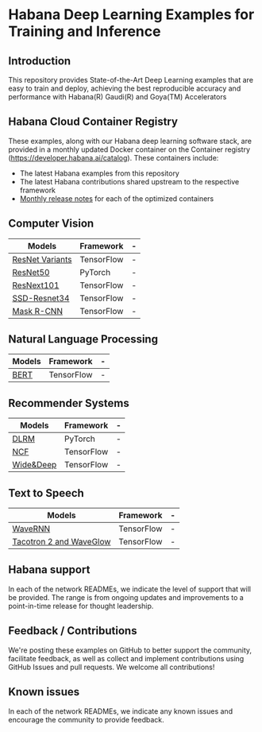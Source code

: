 # Habana Deep Learning Examples for Training and Inference

## Introduction
This repository provides State-of-the-Art Deep Learning examples that are easy to train and deploy, achieving the best reproducible accuracy and performance with Habana(R) Gaudi(R) and Goya(TM) Accelerators

## Habana Cloud Container Registry
These examples, along with our Habana deep learning software stack, are provided in a monthly updated Docker container on the Container registry (https://developer.habana.ai/catalog). These containers include:  

- The latest Habana examples from this repository
- The latest Habana contributions shared upstream to the respective framework
- [Monthly release notes](https://developer.habana.ai/docs) for each of the optimized containers


## Computer Vision
| Models  | Framework | - |
| ------------- | ------------- | ------------- | 
| [ResNet Variants](https://github.com/HabanaAI/Model-Garden/tree/master/TensorFlow/computer-vision/Resnet-variants)  |TensorFlow | - |
| [ResNet50](https://github.com/HabanaAI/Model-Garden/tree/master/PyTorch/computer-vision/Resnet50)  |PyTorch | - |
| [ResNext101](https://github.com/HabanaAI/Model-Garden/blob/master/TensorFlow/computer-vision/ResNext101) |TensorFlow | - |
| [SSD-Resnet34](https://github.com/HabanaAI/Model-Garden/tree/master/TensorFlow/computer-vision/SSD-ResNet34) |TensorFlow | - |
| [Mask R-CNN](https://github.com/HabanaAI/Model-Garden/blob/master/TensorFlow/computer-vision/Mask-RCNN) |TensorFlow | - |


## Natural Language Processing
| Models  | Framework | - |
| ------------- | ------------- | ------------- | 
| [BERT](https://github.com/HabanaAI/Model-Garden/blob/master/TensorFlow/nlp/BERT/README.md) |TensorFlow | - |


## Recommender Systems
| Models  | Framework | - |
| ------------- | ------------- | ------------- | 
| [DLRM](https://github.com/HabanaAI/Model-Garden/PyTorch/recommendation/DLRM) |PyTorch | - |
| [NCF](https://github.com/HabanaAI/Model-Garden/Tensorflow/recommendation) |TensorFlow | - |
| [Wide&Deep](https://github.com/HabanaAI/Model-Garden/Tensorflow/recommendation) |TensorFlow | - |

## Text to Speech
| Models  | Framework | - |
| ------------- | ------------- | ------------- | 
| [WaveRNN](https://github.com/HabanaAI/Model-Garden/Tensorflow/tts) |TensorFlow | - |
| [Tacotron 2 and WaveGlow](https://github.com/HabanaAI/Model-Garden/Tensorflow/tts) |TensorFlow | - |

## Habana support
In each of the network READMEs, we indicate the level of support that will be provided. The range is from ongoing updates and improvements to a point-in-time release for thought leadership.

## Feedback / Contributions
We're posting these examples on GitHub to better support the community, facilitate feedback, as well as collect and implement contributions using GitHub Issues and pull requests. We welcome all contributions!

## Known issues
In each of the network READMEs, we indicate any known issues and encourage the community to provide feedback.

